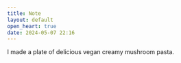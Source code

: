 ```yaml
---
title: Note
layout: default
open_heart: true
date: 2024-05-07 22:16
---
```


I made a plate of delicious vegan creamy mushroom pasta.
